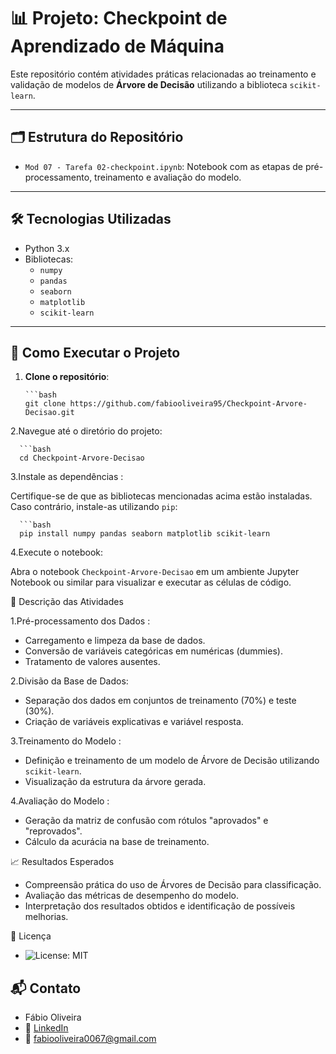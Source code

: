 # 📊 Projeto: Checkpoint de Aprendizado de Máquina

Este repositório contém atividades práticas relacionadas ao treinamento e validação de modelos de **Árvore de Decisão** utilizando a biblioteca `scikit-learn`.

---

## 🗂️ Estrutura do Repositório

- `Mod 07 - Tarefa 02-checkpoint.ipynb`: Notebook com as etapas de pré-processamento, treinamento e avaliação do modelo.

---

## 🛠️ Tecnologias Utilizadas

- Python 3.x
- Bibliotecas:
  - `numpy`
  - `pandas`
  - `seaborn`
  - `matplotlib`
  - `scikit-learn`

---

## 🚀 Como Executar o Projeto

1. **Clone o repositório**:

       ```bash
       git clone https://github.com/fabiooliveira95/Checkpoint-Arvore-Decisao.git

2.Navegue até o diretório do projeto:

      ```bash
      cd Checkpoint-Arvore-Decisao
      
3.Instale as dependências :

Certifique-se de que as bibliotecas mencionadas acima estão instaladas. Caso contrário, instale-as utilizando ``pip``:

      ```bash
      pip install numpy pandas seaborn matplotlib scikit-learn

4.Execute o notebook:

Abra o notebook ``Checkpoint-Arvore-Decisao`` em um ambiente Jupyter Notebook
ou similar para visualizar e executar as células de código.

📝 Descrição das Atividades

    
1.Pré-processamento dos Dados :

  * Carregamento e limpeza da base de dados.
  * Conversão de variáveis categóricas em numéricas (dummies).
  * Tratamento de valores ausentes.

2.Divisão da Base de Dados:
  
  * Separação dos dados em conjuntos de treinamento (70%) e teste (30%).
  * Criação de variáveis explicativas e variável resposta.

3.Treinamento do Modelo :
  
  * Definição e treinamento de um modelo de Árvore de Decisão utilizando ``scikit-learn``.
  * Visualização da estrutura da árvore gerada.

4.Avaliação do Modelo :

  * Geração da matriz de confusão com rótulos "aprovados" e "reprovados".
  * Cálculo da acurácia na base de treinamento.


📈 Resultados Esperados

  * Compreensão prática do uso de Árvores de Decisão para classificação.
  * Avaliação das métricas de desempenho do modelo.
  * Interpretação dos resultados obtidos e identificação de possíveis melhorias. 

📜 Licença

* ![License: MIT](https://img.shields.io/badge/License-MIT-yellow.svg)

## 📬 Contato

* Fábio Oliveira
* 🔗 [LinkedIn](https://www.linkedin.com/in/fabio-oliveira-araujo-cientista/)
* 📧 fabiooliveira0067@gmail.com
